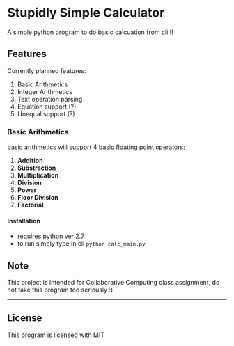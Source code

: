 # Stupidly Simple Calculator

A simple python program to do basic calcuation from cli !!

## Features

Currently planned features:

1. Basic Arithmetics
1. Integer Arithmetics
1. Text operation parsing
2. Equation support (?)
1. Unequal support (?)

### Basic Arithmetics

basic arithmetics will support 4 basic floating point operators:
1. **Addition**
2. **Substraction**
3. **Multiplication**
4. **Division**
5. **Power**
6. **Floor Division**
7. **Factorial**

#### Installation ####
* requires python ver 2.7
* to run simply type in cli `python calc_main.py`

## Note

This project is intended for Collaborative Computing class assignment, do not take this program too seriously :)

- - - -

## License

This program is licensed with MIT
